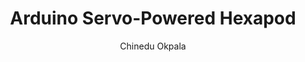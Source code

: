 ---
title: "Arduino Servo-Powered Hexapod"
author: "Chinedu Okpala"
description: "6-Legged RC-Controlled Robot"
created_at: "2025-1-08"
---